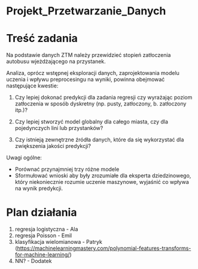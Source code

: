 # Projekt_Przetwarzanie_Danych

# Treść zadania

Na podstawie danych ZTM należy przewidzieć stopień zatłoczenia autobusu wjeżdżającego na przystanek.

Analiza, oprócz wstępnej eksploracji danych, zaprojektowania modelu uczenia i wpływu preprocesingu na wyniki, powinna obejmować następujące kwestie:

1. Czy lepiej dokonać predykcji dla zadania regresji czy wyrażając poziom zatłoczenia w sposób dyskretny (np. pusty, zatłoczony, b. zatłoczony itp.)?

2. Czy lepiej stworzyć model globalny dla całego miasta, czy dla pojedynczych lini lub przystanków?

3. Czy istnieją zewnętrzne źródła danych, które da się wykorzystać dla zwiększenia jakości predykcji?


Uwagi ogólne:
- Porównać przynajmniej trzy różne modele 
- Sformułować wnioski aby były zrozumiałe dla eksperta dziedzinowego, który niekoniecznie rozumie uczenie maszynowe, wyjaśnić co wpływa na wynik predykcji.

# Plan działania

1. regresja logistyczna - Ala
2. regresja Poisson - Emil
3. klasyfikacja wielomianowa - Patryk	(https://machinelearningmastery.com/polynomial-features-transforms-for-machine-learning/)
4. NN? - Dodatek